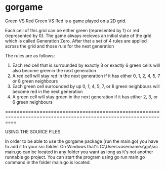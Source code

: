 # gorgame

Green VS Red
Green VS Red is a game played on a 2D grid.

Each cell of this grid can be either green (represented by 1) or red (represented by 0). The game always recieves an initial
state of the grid which is called Generation Zero. After that a set of 4 rules are applied across the grid and those rule 
for the next generation

The rules are as follows:
1. Each red cell that is surrounded by exactly 3 or exactly 6 green cells will also become greenin the next generation
2. A red cell will stay red in the next generation if it has either   0, 1, 2, 4, 5, 7 or 8 green neighbours
3. Each green cell surrounded by up 0, 1, 4, 5, 7, or 8 green neighbours will become red in the next generation
4. A green cell will stay green in the next generation if it has either 2, 3, or 6 green neighbours

================================================================================================================

USING THE SOURCE FILES

In order to be able to use the gorgame package (run the main.go) you have to add it to your
src folder. On Windows that's C:\Users\<username>\go\src
main.go can be located in any folder you want as long as it's not another runnable go project.
You can start the program using go run main.go command in the folder main.go is located.


